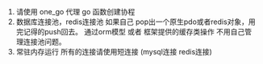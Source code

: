 1. 请使用 one_go 代理 go 函数创建协程
2. 数据库连接池，redis连接池 如果自己 pop出一个原生pdo或者redis对象，用完记得的push回去。
    通过orm模型 或者 框架提供的缓存类操作 不用自己管理连接池问题。
3. 常驻内存运行 所有的连接请使用短连接 (mysql连接 redis连接)